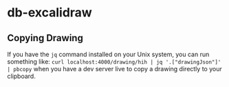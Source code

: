 # db-excalidraw


## Copying Drawing

If you have the `jq` command installed on your Unix system, you can run something like:
`curl localhost:4000/drawing/hih | jq '.["drawingJson"]' | pbcopy`
when you have a dev server live to copy a drawing directly to your clipboard.
